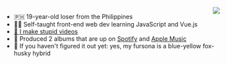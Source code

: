 <a href="https://github.com/anuraghazra/github-readme-stats#readme">
  <img align="right" src="https://github-readme-stats.vercel.app/api/top-langs/?username=skepfusky&layout=compact&theme=radical&langs_count=10)">
</a>

- :philippines: 19-year-old loser from the Philippines
- 👨‍💻 Self-taught front-end web dev learning JavaScript and Vue.js
- [🎥 I make stupid videos](https://youtube.com/kokorohuskyproductions)
- 🎹 Produced 2 albums that are up on [Spotify](https://open.spotify.com/artist/3fouosCOFa1ykd6j9DZkWl) and [Apple Music](https://music.apple.com/us/artist/kokoro-husky/1521326000)
- 🦊 If you haven't figured it out yet: yes, my fursona is a blue-yellow fox-husky hybrid
